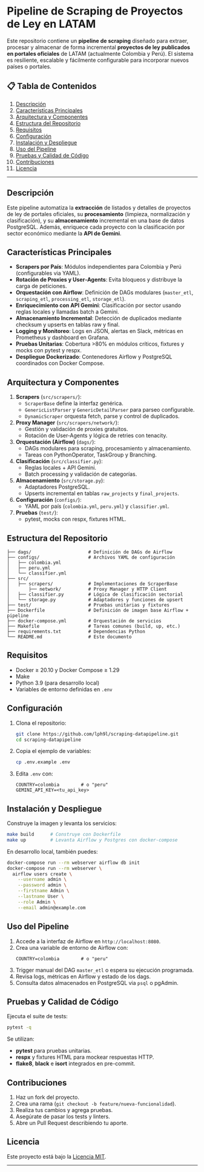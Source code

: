 # Pipeline de Scraping de Proyectos de Ley en LATAM

Este repositorio contiene un **pipeline de scraping** diseñado para extraer, procesar y almacenar de forma incremental **proyectos de ley publicados en portales oficiales** de LATAM (actualmente Colombia y Perú). El sistema es resiliente, escalable y fácilmente configurable para incorporar nuevos países o portales.

## 📋 Tabla de Contenidos

1. [Descripción](#descripción)
2. [Características Principales](#características-principales)
3. [Arquitectura y Componentes](#arquitectura-y-componentes)
4. [Estructura del Repositorio](#estructura-del-repositorio)
5. [Requisitos](#requisitos)
6. [Configuración](#configuración)
7. [Instalación y Despliegue](#instalación-y-despliegue)
8. [Uso del Pipeline](#uso-del-pipeline)
9. [Pruebas y Calidad de Código](#pruebas-y-calidad-de-código)
10. [Contribuciones](#contribuciones)
11. [Licencia](#licencia)

---

## Descripción

Este pipeline automatiza la **extracción** de listados y detalles de proyectos de ley de portales oficiales, su **procesamiento** (limpieza, normalización y clasificación), y su **almacenamiento** incremental en una base de datos PostgreSQL. Además, enriquece cada proyecto con la clasificación por sector económico mediante la **API de Gemini**.

## Características Principales

- **Scrapers por País**: Módulos independientes para Colombia y Perú (configurables via YAML).
- **Rotación de Proxies y User‑Agents**: Evita bloqueos y distribuye la carga de peticiones.
- **Orquestación con Airflow**: Definición de DAGs modulares (`master_etl`, `scraping_etl`, `processing_etl`, `storage_etl`).
- **Enriquecimiento con API Gemini**: Clasificación por sector usando reglas locales y llamadas batch a Gemini.
- **Almacenamiento Incremental**: Detección de duplicados mediante checksum y upserts en tablas raw y final.
- **Logging y Monitoreo**: Logs en JSON, alertas en Slack, métricas en Prometheus y dashboard en Grafana.
- **Pruebas Unitarias**: Cobertura >80% en módulos críticos, fixtures y mocks con pytest y respx.
- **Despliegue Dockerizado**: Contenedores Airflow y PostgreSQL coordinados con Docker Compose.

## Arquitectura y Componentes

1. **Scrapers** (`src/scrapers/`):
   - `ScraperBase` define la interfaz genérica.
   - `GenericListParser` y `GenericDetailParser` para parseo configurable.
   - `DynamicScraper` orquesta fetch, parse y control de duplicados.
2. **Proxy Manager** (`src/scrapers/network/`):
   - Gestión y validación de proxies gratuitos.
   - Rotación de User‑Agents y lógica de retries con tenacity.
3. **Orquestación (Airflow)** (`dags/`):
   - DAGs modulares para scraping, procesamiento y almacenamiento.
   - Tareas con PythonOperator, TaskGroup y Branching.
4. **Clasificación** (`src/classifier.py`):
   - Reglas locales + API Gemini.
   - Batch processing y validación de categorías.
5. **Almacenamiento** (`src/storage.py`):
   - Adaptadores PostgreSQL.
   - Upserts incremental en tablas `raw_projects` y `final_projects`.
6. **Configuración** (`configs/`):
   - YAML por país (`colombia.yml`, `peru.yml`) y `classifier.yml`.
7. **Pruebas** (`test/`):
   - pytest, mocks con respx, fixtures HTML.

## Estructura del Repositorio

```plain
├── dags/                     # Definición de DAGs de Airflow
├── configs/                  # Archivos YAML de configuración
│   ├── colombia.yml
│   ├── peru.yml
│   └── classifier.yml
├── src/
│   ├── scrapers/             # Implementaciones de ScraperBase
│       ├── network/          # Proxy Manager y HTTP Client
│   ├── classifier.py         # Lógica de clasificación sectorial
│   └── storage.py            # Adaptadores y funciones de upsert
├── test/                     # Pruebas unitarias y fixtures
├── Dockerfile                # Definición de imagen base Airflow + pipeline
├── docker-compose.yml        # Orquestación de servicios
├── Makefile                  # Tareas comunes (build, up, etc.)
├── requirements.txt          # Dependencias Python
└── README.md                 # Este documento
```

## Requisitos

- Docker ≥ 20.10 y Docker Compose ≥ 1.29
- Make
- Python 3.9 (para desarrollo local)
- Variables de entorno definidas en `.env`

## Configuración

1. Clona el repositorio:
   ```bash
   git clone https://github.com/lph9l/scraping-datapipeline.git
   cd scraping-datapipeline
   ```
2. Copia el ejemplo de variables:
   ```bash
   cp .env.example .env
   ```
3. Edita `.env` con:
   ```dotenv
   COUNTRY=colombia        # o "peru"
   GEMINI_API_KEY=<tu_api_key>
   ```

## Instalación y Despliegue

Construye la imagen y levanta los servicios:
```bash
make build      # Construye con Dockerfile
make up         # Levanta Airflow y Postgres con docker-compose
```
En desarrollo local, también puedes:
```bash
docker-compose run --rm webserver airflow db init
docker-compose run --rm webserver \
  airflow users create \
    --username admin \
    --password admin \
    --firstname Admin \
    --lastname User \
    --role Admin \
    --email admin@example.com
```

## Uso del Pipeline

1. Accede a la interfaz de Airflow en `http://localhost:8080`.
2. Crea una variable de entorno de Airflow con:
   ```dotenv
   COUNTRY=colombia        # o "peru"
   ```
3. Trigger manual del DAG `master_etl` o espera su ejecución programada.
4. Revisa logs, métricas en Airflow y estado de los dags.
5. Consulta datos almacenados en PostgreSQL via `psql` o pgAdmin.

## Pruebas y Calidad de Código

Ejecuta el suite de tests:
```bash
pytest -q
```
Se utilizan:
- **pytest** para pruebas unitarias.
- **respx** y fixtures HTML para mockear respuestas HTTP.
- **flake8**, **black** e **isort** integrados en pre-commit.

## Contribuciones

1. Haz un fork del proyecto.
2. Crea una rama (`git checkout -b feature/nueva-funcionalidad`).
3. Realiza tus cambios y agrega pruebas.
4. Asegúrate de pasar los tests y linters.
5. Abre un Pull Request describiendo tu aporte.

## Licencia

Este proyecto está bajo la [Licencia MIT](LICENSE).

---


